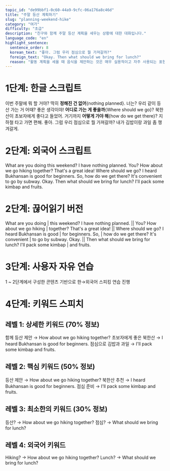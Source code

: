 ```yaml
---
topic_id: "de99bbf1-0c60-44a9-9cfc-06a176a8c46d"
title: "주말 등산 계획하기"
slug: "planning-weekend-hike"
category: "여가"
difficulty: "초급"
description: "친구와 함께 주말 등산 계획을 세우는 상황에 대한 대화입니다."
language_code: "en"
highlight_sentence:
  sentence_order: 8
  korean_text: "좋아. 그럼 우리 점심으로 뭘 가져갈까?"
  foreign_text: "Okay. Then what should we bring for lunch?"
  reason: "활동 계획을 세울 때 음식을 제안하는 것은 매우 실용적이고 자주 사용되는 표현입니다."
---
```


# 1단계: 한글 스크립트

이번 주말에 뭐 할 거야?
딱히 **정해진 건 없어**{nothing planned}. 너는?
우리 같이 등산 가는 거 어때?
좋은 생각이야! **어디로 가는 게 좋을까**{Where should we go}?
북한산이 초보자에게 좋다고 들었어.
거기까지 **어떻게 가야 해**{how do we get there}?
지하철 타고 가면 편해.
좋아. 그럼 우리 점심으로 뭘 가져갈까?
내가 김밥이랑 과일 좀 챙겨갈게.

# 2단계: 외국어 스크립트

What are you doing this weekend?
I have nothing planned. You?
How about we go hiking together?
That's a great idea! Where should we go?
I heard Bukhansan is good for beginners.
So, how do we get there?
It's convenient to go by subway.
Okay. Then what should we bring for lunch?
I'll pack some kimbap and fruits.

# 2단계: 끊어읽기 버전

What are you doing | this weekend?
I have nothing planned. || You?
How about we go hiking | together?
That's a great idea! || Where should we go?
I heard Bukhansan is good | for beginners.
So, | how do we get there?
It's convenient | to go by subway.
Okay. || Then what should we bring for lunch?
I'll pack some kimbap | and fruits.

# 3단계: 사용자 자유 연습

1 ~ 2단계에서 구성한 콘텐츠 기반으로 한→외국어 스피킹 연습 진행

# 4단계: 키워드 스피치

## 레벨 1: 상세한 키워드 (70% 정보)

함께 등산 제안 → How about we go hiking together?
초보자에게 좋은 북한산 → I heard Bukhansan is good for beginners.
점심으로 김밥과 과일 → I'll pack some kimbap and fruits.

## 레벨 2: 핵심 키워드 (50% 정보)

등산 제안 → How about we go hiking together?
북한산 추천 → I heard Bukhansan is good for beginners.
점심 준비 → I'll pack some kimbap and fruits.

## 레벨 3: 최소한의 키워드 (30% 정보)

등산? → How about we go hiking together?
점심? → What should we bring for lunch?

## 레벨 4: 외국어 키워드

Hiking? → How about we go hiking together?
Lunch? → What should we bring for lunch?
